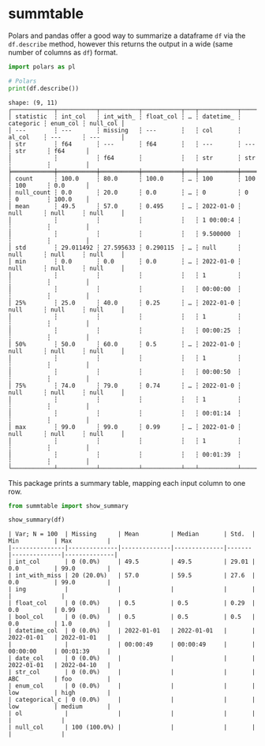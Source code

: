 summtable
================

Polars and pandas offer a good way to summarize a dataframe `df` via the
`df.describe` method, however this returns the output in a wide (same
number of columns as `df`) format.

``` python
import polars as pl

# Polars
print(df.describe())
```

    shape: (9, 11)
    ┌────────────┬───────────┬───────────┬───────────┬───┬───────────┬───────────┬──────────┬──────────┐
    │ statistic  ┆ int_col   ┆ int_with_ ┆ float_col ┆ … ┆ datetime_ ┆ categoric ┆ enum_col ┆ null_col │
    │ ---        ┆ ---       ┆ missing   ┆ ---       ┆   ┆ col       ┆ al_col    ┆ ---      ┆ ---      │
    │ str        ┆ f64       ┆ ---       ┆ f64       ┆   ┆ ---       ┆ ---       ┆ str      ┆ f64      │
    │            ┆           ┆ f64       ┆           ┆   ┆ str       ┆ str       ┆          ┆          │
    ╞════════════╪═══════════╪═══════════╪═══════════╪═══╪═══════════╪═══════════╪══════════╪══════════╡
    │ count      ┆ 100.0     ┆ 80.0      ┆ 100.0     ┆ … ┆ 100       ┆ 100       ┆ 100      ┆ 0.0      │
    │ null_count ┆ 0.0       ┆ 20.0      ┆ 0.0       ┆ … ┆ 0         ┆ 0         ┆ 0        ┆ 100.0    │
    │ mean       ┆ 49.5      ┆ 57.0      ┆ 0.495     ┆ … ┆ 2022-01-0 ┆ null      ┆ null     ┆ null     │
    │            ┆           ┆           ┆           ┆   ┆ 1 00:00:4 ┆           ┆          ┆          │
    │            ┆           ┆           ┆           ┆   ┆ 9.500000  ┆           ┆          ┆          │
    │ std        ┆ 29.011492 ┆ 27.595633 ┆ 0.290115  ┆ … ┆ null      ┆ null      ┆ null     ┆ null     │
    │ min        ┆ 0.0       ┆ 0.0       ┆ 0.0       ┆ … ┆ 2022-01-0 ┆ null      ┆ null     ┆ null     │
    │            ┆           ┆           ┆           ┆   ┆ 1         ┆           ┆          ┆          │
    │            ┆           ┆           ┆           ┆   ┆ 00:00:00  ┆           ┆          ┆          │
    │ 25%        ┆ 25.0      ┆ 40.0      ┆ 0.25      ┆ … ┆ 2022-01-0 ┆ null      ┆ null     ┆ null     │
    │            ┆           ┆           ┆           ┆   ┆ 1         ┆           ┆          ┆          │
    │            ┆           ┆           ┆           ┆   ┆ 00:00:25  ┆           ┆          ┆          │
    │ 50%        ┆ 50.0      ┆ 60.0      ┆ 0.5       ┆ … ┆ 2022-01-0 ┆ null      ┆ null     ┆ null     │
    │            ┆           ┆           ┆           ┆   ┆ 1         ┆           ┆          ┆          │
    │            ┆           ┆           ┆           ┆   ┆ 00:00:50  ┆           ┆          ┆          │
    │ 75%        ┆ 74.0      ┆ 79.0      ┆ 0.74      ┆ … ┆ 2022-01-0 ┆ null      ┆ null     ┆ null     │
    │            ┆           ┆           ┆           ┆   ┆ 1         ┆           ┆          ┆          │
    │            ┆           ┆           ┆           ┆   ┆ 00:01:14  ┆           ┆          ┆          │
    │ max        ┆ 99.0      ┆ 99.0      ┆ 0.99      ┆ … ┆ 2022-01-0 ┆ null      ┆ null     ┆ null     │
    │            ┆           ┆           ┆           ┆   ┆ 1         ┆           ┆          ┆          │
    │            ┆           ┆           ┆           ┆   ┆ 00:01:39  ┆           ┆          ┆          │
    └────────────┴───────────┴───────────┴───────────┴───┴───────────┴───────────┴──────────┴──────────┘

This package prints a summary table, mapping each input column to one
row.

``` python
from summtable import show_summary

show_summary(df)
```

    | Var; N = 100  | Missing      | Mean         | Median       | Std.  | Min          | Max          |
    |---------------|--------------|--------------|--------------|-------|--------------|--------------|
    | int_col       | 0 (0.0%)     | 49.5         | 49.5         | 29.01 | 0.0          | 99.0         |
    | int_with_miss | 20 (20.0%)   | 57.0         | 59.5         | 27.6  | 0.0          | 99.0         |
    | ing           |              |              |              |       |              |              |
    | float_col     | 0 (0.0%)     | 0.5          | 0.5          | 0.29  | 0.0          | 0.99         |
    | bool_col      | 0 (0.0%)     | 0.5          | 0.5          | 0.5   | 0.0          | 1.0          |
    | datetime_col  | 0 (0.0%)     | 2022-01-01   | 2022-01-01   |       | 2022-01-01   | 2022-01-01   |
    |               |              | 00:00:49     | 00:00:49     |       | 00:00:00     | 00:01:39     |
    | date_col      | 0 (0.0%)     |              |              |       | 2022-01-01   | 2022-04-10   |
    | str_col       | 0 (0.0%)     |              |              |       | ABC          | foo          |
    | enum_col      | 0 (0.0%)     |              |              |       | low          | high         |
    | categorical_c | 0 (0.0%)     |              |              |       | low          | medium       |
    | ol            |              |              |              |       |              |              |
    | null_col      | 100 (100.0%) |              |              |       |              |              |
